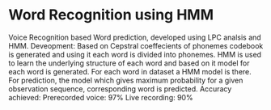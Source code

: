 # Word Recognition using HMM
 Voice Recognition based Word prediction, developed using LPC analsis and HMM.
Deveopment:
Based on Cepstral coeffecients of phonemes codebook is generated and using it each word is divided into phonemes.
HMM is used to learn the underlying structure of each word and based on it model for each word is generated.
For each word in dataset a HMM model is there. 
For prediction, the model which gives maximum probability for a given observation sequence, corresponding word is predicted.
Accuracy achieved:
Prerecorded voice: 97%
Live recording: 90%
